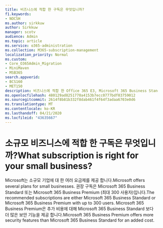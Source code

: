```yaml
---
title: 비즈니스에 적합 한 구독은 무엇입니까?
f1.keywords:
- NOCSH
ms.author: sirkkuw
author: Sirkkuw
manager: scotv
audience: Admin
ms.topic: article
ms.service: o365-administration
ms.collection: M365-subscription-management
localization_priority: Normal
ms.custom:
- Core_O365Admin_Migration
- MiniMaven
- MSB365
search.appverid:
- BCS160
- MET150
description: 비즈니스에 적합 한 Office 365 E3, Microsoft 365 Business Standard 또는 Microsoft 365 Business Premium이 있는지 여부를 확인 합니다.
ms.openlocfilehash: 480129ad8251770a4153b7ecc0777bdf03759012
ms.sourcegitcommit: 2614f8b81b332f8dab461f4f64f3adaa6703e0d6
ms.translationtype: MT
ms.contentlocale: ko-KR
ms.lasthandoff: 04/21/2020
ms.locfileid: "43635667"
---
```

# <a name="what-subscription-is-right-for-your-small-business"></a><span data-ttu-id="6cf11-103">소규모 비즈니스에 적합 한 구독은 무엇입니까?</span><span class="sxs-lookup"><span data-stu-id="6cf11-103">What subscription is right for your small business?</span></span>

<span data-ttu-id="6cf11-104">Microsoft는 소규모 기업에 대 한 여러 요금제를 제공 합니다.</span><span class="sxs-lookup"><span data-stu-id="6cf11-104">Microsoft offers several plans for small businesses.</span></span> <span data-ttu-id="6cf11-105">권장 구독은 Microsoft 365 Business Standard 또는 Microsoft 365 Business Premium (최대 300 사용자)입니다.</span><span class="sxs-lookup"><span data-stu-id="6cf11-105">The recommended subscriptions are either Microsoft 365 Business Standard or Microsoft 365 Business Premium with up to 300 users.</span></span> <span data-ttu-id="6cf11-106">Microsoft 365 Business Premium은 추가 비용에 대해 Microsoft 365 Business Standard 보다 더 많은 보안 기능을 제공 합니다.</span><span class="sxs-lookup"><span data-stu-id="6cf11-106">Microsoft 365 Business Premium offers more security features than Microsoft 365 Business Standard for an added cost.</span></span>
